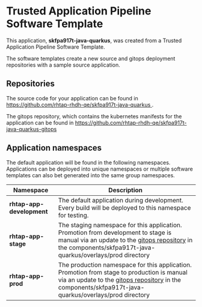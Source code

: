 # Trusted Application Pipeline Software Template

This application, **skfpa917t-java-quarkus**, was created from a Trusted Application Pipeline Software Template.

The software templates create a new source and gitops deployment repositories with a sample source application. 

## Repositories

The source code for your application can be found in [https://github.com/rhtap-rhdh-qe/skfpa917t-java-quarkus ](https://github.com/rhtap-rhdh-qe/skfpa917t-java-quarkus ).
 
The gitops repository, which contains the kubernetes manifests for the application can be found in 
[https://github.com/rhtap-rhdh-qe/skfpa917t-java-quarkus-gitops ](https://github.com/rhtap-rhdh-qe/skfpa917t-java-quarkus-gitops ) 

## Application namespaces 

The default application will be found in the following namespaces. Applications can be deployed into unique namespaces or multiple software templates can also bet generated into the same group namespaces.  

|  Namespace   |  Description   |  
| -------- | -------- |   
| **rhtap-app-development** | The default application during development. Every build will be deployed to this namespace for testing. | 
| **rhtap-app-stage** | The staging namespace for this application. Promotion from development to stage is manual via an update to the [gitops repository](https://github.com/rhtap-rhdh-qe/skfpa917t-java-quarkus-gitops ) in the components/skfpa917t-java-quarkus/overlays/prod directory |  
| **rhtap-app-prod** | The production namespace for this application. Promotion from stage to production is manual via an update to the [gitops repository](https://github.com/rhtap-rhdh-qe/skfpa917t-java-quarkus-gitops ) in the components/skfpa917t-java-quarkus/overlays/prod directory | 